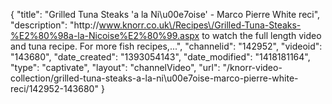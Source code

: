 {
    "title": "Grilled Tuna Steaks 'a la Ni\u00e7oise' - Marco Pierre White reci",
    "description": "http:\/\/www.knorr.co.uk\/Recipes\/Grilled-Tuna-Steaks-%E2%80%98a-la-Nicoise%E2%80%99.aspx to watch the full length video and tuna recipe. For more fish recipes,...",
    "channelid": "142952",
    "videoid": "143680",
    "date_created": "1393054143",
    "date_modified": "1418181164",
    "type": "captivate",
    "layout": "channelVideo",
    "url": "\/knorr-video-collection\/grilled-tuna-steaks-a-la-ni\u00e7oise-marco-pierre-white-reci\/142952-143680"
}